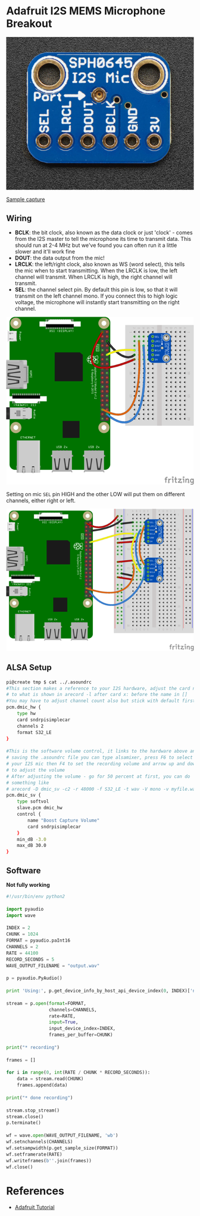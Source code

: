 # Adafruit I2S MEMS Microphone Breakout

![](pics/i2s-mic.jpg)

[Sample capture](static/file.wav)

## Wiring

- **BCLK**: the bit clock, also known as the data clock or just 'clock' - comes from the I2S master to tell the microphone its time to transmit data. This should run at 2-4 MHz but we've found you can often run it a little slower and it'll work fine
- **DOUT**: the data output from the mic!
- **LRCLK**: the left/right clock, also known as WS (word select), this tells the mic when to start transmitting. When the LRCLK is low, the left channel will transmit. When LRCLK is high, the right channel will transmit.
- **SEL**: the channel select pin. By default this pin is low, so that it will transmit on the left channel mono. If you connect this to high logic voltage, the microphone will instantly start transmitting on the right channel.

![](pics/rpi-i2s-mic-mono.png)

Setting on mic `SEL` pin HIGH and the other LOW will put them on different channels, either right or left.

![](pics/rpi-i2s-mic-stereo.png)

## ALSA Setup

```bash
pi@create tmp $ cat ../.asoundrc
#This section makes a reference to your I2S hardware, adjust the card name
# to what is shown in arecord -l after card x: before the name in []
#You may have to adjust channel count also but stick with default first
pcm.dmic_hw {
	type hw
	card sndrpisimplecar
	channels 2
	format S32_LE
}

#This is the software volume control, it links to the hardware above and after
# saving the .asoundrc file you can type alsamixer, press F6 to select
# your I2S mic then F4 to set the recording volume and arrow up and down
# to adjust the volume
# After adjusting the volume - go for 50 percent at first, you can do
# something like
# arecord -D dmic_sv -c2 -r 48000 -f S32_LE -t wav -V mono -v myfile.wav
pcm.dmic_sv {
	type softvol
	slave.pcm dmic_hw
	control {
		name "Boost Capture Volume"
		card sndrpisimplecar
	}
	min_dB -3.0
	max_dB 30.0
}
```

## Software

**Not fully working**

```python
#!/usr/bin/env python2

import pyaudio
import wave

INDEX = 2
CHUNK = 1024
FORMAT = pyaudio.paInt16
CHANNELS = 2
RATE = 44100
RECORD_SECONDS = 5
WAVE_OUTPUT_FILENAME = "output.wav"

p = pyaudio.PyAudio()

print 'Using:', p.get_device_info_by_host_api_device_index(0, INDEX)['name']

stream = p.open(format=FORMAT,
                channels=CHANNELS,
                rate=RATE,
                input=True,
                input_device_index=INDEX,
                frames_per_buffer=CHUNK)

print("* recording")

frames = []

for i in range(0, int(RATE / CHUNK * RECORD_SECONDS)):
    data = stream.read(CHUNK)
    frames.append(data)

print("* done recording")

stream.stop_stream()
stream.close()
p.terminate()

wf = wave.open(WAVE_OUTPUT_FILENAME, 'wb')
wf.setnchannels(CHANNELS)
wf.setsampwidth(p.get_sample_size(FORMAT))
wf.setframerate(RATE)
wf.writeframes(b''.join(frames))
wf.close()
```

# References

- [Adafruit Tutorial](https://learn.adafruit.com/adafruit-i2s-mems-microphone-breakout?view=all)
